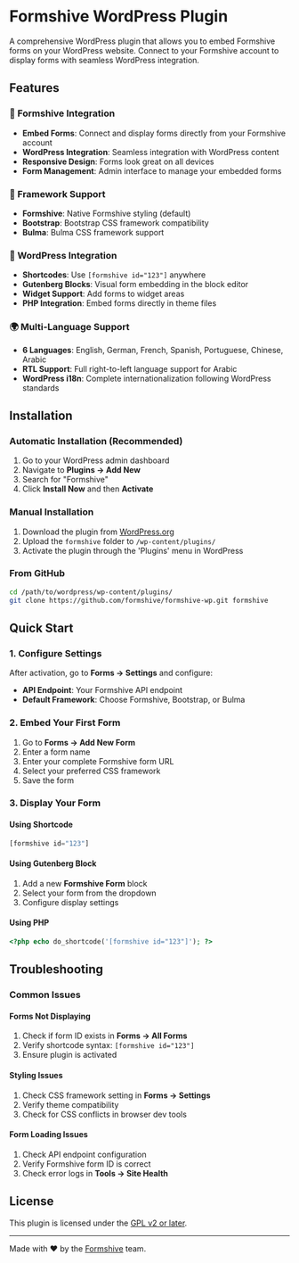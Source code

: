 # Formshive WordPress Plugin

A comprehensive WordPress plugin that allows you to embed Formshive forms on your WordPress website. Connect to your Formshive account to display forms with seamless WordPress integration.

## Features

### 🚀 Formshive Integration
- **Embed Forms**: Connect and display forms directly from your Formshive account
- **WordPress Integration**: Seamless integration with WordPress content
- **Responsive Design**: Forms look great on all devices
- **Form Management**: Admin interface to manage your embedded forms

### 🎨 Framework Support
- **Formshive**: Native Formshive styling (default)
- **Bootstrap**: Bootstrap CSS framework compatibility
- **Bulma**: Bulma CSS framework support

### 🔧 WordPress Integration
- **Shortcodes**: Use `[formshive id="123"]` anywhere
- **Gutenberg Blocks**: Visual form embedding in the block editor
- **Widget Support**: Add forms to widget areas
- **PHP Integration**: Embed forms directly in theme files

### 🌍 Multi-Language Support
- **6 Languages**: English, German, French, Spanish, Portuguese, Chinese, Arabic
- **RTL Support**: Full right-to-left language support for Arabic
- **WordPress i18n**: Complete internationalization following WordPress standards

## Installation

### Automatic Installation (Recommended)

1. Go to your WordPress admin dashboard
2. Navigate to **Plugins → Add New**
3. Search for "Formshive"
4. Click **Install Now** and then **Activate**

### Manual Installation

1. Download the plugin from [WordPress.org](https://wordpress.org/plugins/formshive/)
2. Upload the `formshive` folder to `/wp-content/plugins/`
3. Activate the plugin through the 'Plugins' menu in WordPress

### From GitHub

```bash
cd /path/to/wordpress/wp-content/plugins/
git clone https://github.com/formshive/formshive-wp.git formshive
```

## Quick Start

### 1. Configure Settings

After activation, go to **Forms → Settings** and configure:
- **API Endpoint**: Your Formshive API endpoint
- **Default Framework**: Choose Formshive, Bootstrap, or Bulma

### 2. Embed Your First Form

1. Go to **Forms → Add New Form**
2. Enter a form name
3. Enter your complete Formshive form URL
4. Select your preferred CSS framework
5. Save the form

### 3. Display Your Form

#### Using Shortcode
```php
[formshive id="123"]
```

#### Using Gutenberg Block
1. Add a new **Formshive Form** block
2. Select your form from the dropdown
3. Configure display settings

#### Using PHP
```php
<?php echo do_shortcode('[formshive id="123"]'); ?>
```

## Troubleshooting

### Common Issues

#### Forms Not Displaying
1. Check if form ID exists in **Forms → All Forms**
2. Verify shortcode syntax: `[formshive id="123"]`
3. Ensure plugin is activated

#### Styling Issues
1. Check CSS framework setting in **Forms → Settings**
2. Verify theme compatibility
3. Check for CSS conflicts in browser dev tools

#### Form Loading Issues
1. Check API endpoint configuration
2. Verify Formshive form ID is correct
3. Check error logs in **Tools → Site Health**

## License

This plugin is licensed under the [GPL v2 or later](https://www.gnu.org/licenses/gpl-2.0.html).

---

Made with ❤️ by the [Formshive](https://formshive.com) team.